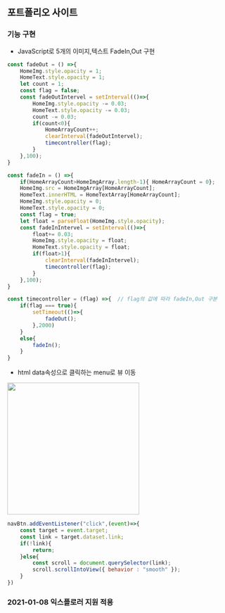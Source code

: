 ## 포트폴리오 사이트

### 기능 구현
* JavaScript로 5개의 이미지,텍스트 FadeIn,Out 구현
```js
const fadeOut = () =>{
    HomeImg.style.opacity = 1;
    HomeText.style.opacity = 1;
    let count = 1;
    const flag = false;
    const fadeOutIntervel = setInterval(()=>{
        HomeImg.style.opacity -= 0.03;
        HomeText.style.opacity -= 0.03;
        count -= 0.03;
        if(count<0){
            HomeArrayCount++;
            clearInterval(fadeOutIntervel);
            timecontroller(flag);
        }
    },100);
}

const fadeIn = () =>{
    if(HomeArrayCount>HomeImgArray.length-1){ HomeArrayCount = 0};
    HomeImg.src = HomeImgArray[HomeArrayCount];
    HomeText.innerHTML = HomeTextArray[HomeArrayCount];
    HomeImg.style.opacity = 0;
    HomeText.style.opacity = 0;
    const flag = true;
    let float = parseFloat(HomeImg.style.opacity);
    const fadeInIntervel = setInterval(()=>{
        float+= 0.03;
        HomeImg.style.opacity = float;
        HomeText.style.opacity = float;
        if(float>1){
            clearInterval(fadeInIntervel);
            timecontroller(flag);
        }
    },100);
}

const timecontroller = (flag) =>{  // flag의 값에 따라 fadeIn,Out 구분
    if(flag === true){
        setTimeout(()=>{
            fadeOut();
        },2000)
    }
    else{
        fadeIn();
    }
}
```

* html data속성으로 클릭하는 menu로 뷰 이동
<img src ="https://user-images.githubusercontent.com/70279943/103476955-5569e500-4dfd-11eb-830d-52c7c29b0b68.PNG" width = "300px" />

```js
navBtn.addEventListener("click",(event)=>{
    const target = event.target;
    const link = target.dataset.link;
    if(!link){
        return;
    }else{
        const scroll = document.querySelector(link);
        scroll.scrollIntoView({ behavior : "smooth" });
    }
})
```

###  2021-01-08 익스플로러 지원 적용
